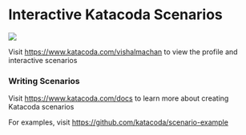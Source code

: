 # Interactive Katacoda Scenarios

[![](http://shields.katacoda.com/katacoda/vishalmachan/count.svg)](https://www.katacoda.com/vishalmachan "Get your profile on Katacoda.com")

Visit https://www.katacoda.com/vishalmachan to view the profile and interactive scenarios

### Writing Scenarios
Visit https://www.katacoda.com/docs to learn more about creating Katacoda scenarios

For examples, visit https://github.com/katacoda/scenario-example
